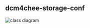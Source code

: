 dcm4chee-storage-conf
---------------------
![class diagram](http://uml.mvnsearch.org/github/dcm4che/dcm4chee-storage2/blob/master/dcm4chee-storage-conf/src/plantuml/dcm4chee-storage-conf.puml)

